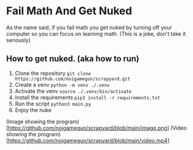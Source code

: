 # Fail Math And Get Nuked
As the name said, if you fail math you get nuked by turning off your computer so you can focus on learning math.
(This is a joke, don't take it seriously)

## How to get nuked. (aka how to run)

1. Clone the repository
`git clone https://github.com/noigamegun/scrapyard.git`
2. Create a venv
`python -m venv ./.venv`
3. Activate the venv
`source ./.venv/bin/activate`
4. Install the requirements
`pip3 install -r requirements.txt`
5. Run the script
`python3 main.py`
6. Enjoy the nuke

(Image showing the program)[https://github.com/noigamegun/scrapyard/blob/main/image.png]
(Video showing the program)[https://github.com/noigamegun/scrapyard/blob/main/video.mp4]